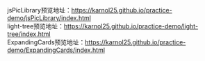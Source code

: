 jsPicLibrary预览地址：https://karnol25.github.io/practice-demo/jsPicLibrary/index.html  
light-tree预览地址：https://karnol25.github.io/practice-demo/light-tree/index.html  
ExpandingCards预览地址：https://karnol25.github.io/practice-demo/ExpandingCards/index.html
